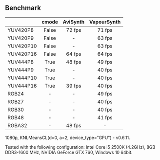 ## Benchmark ##

| | cmode | AviSynth | VapourSynth |
| :------------- | :-------------: | :-------------: | :-------------: |
| YUV420P8 | False | 72 fps  | 71 fps  |
| YUV420P9  | False | - | 63 fps |
| YUV420P10  | False | -  | 63 fps  |
| YUV420P16  | False | 64 fps  | 64 fps  |
| YUV444P8  | True | 48 fps  | 49 fps  |
| YUV444P9  | True | -  | 40 fps  |
| YUV444P10  | True | -  | 40 fps  |
| YUV444P16  | True | 39 fps  | 40 fps  |
| RGB24  | - | - | 49 fps  |
| RGB27  | - | - | 40 fps  |
| RGB30  | - | - | 40 fps  |
| RGB48  | - | - | 41 fps  |
| RGBA32 | - | 48 fps  | - |

1080p, KNLMeansCL(d=0, a=2, device_type="GPU") - v0.6.11.

Tested with the following configuration: Intel Core i5 2500K (4.2GHz), 8GB DDR3-1600 MHz, NVIDIA GeForce GTX 760, Windows 10 64bit.
